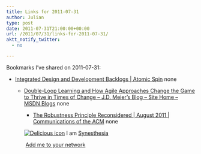 ```yaml
---
title: Links for 2011-07-31
author: Julian
type: post
date: 2011-07-31T21:00:00+00:00
url: /2011/07/31/links-for-2011-07-31/
aktt_notify_twitter:
  - no

---
```

Bookmarks I&#8217;ve shared on 2011-07-31:

  * [Integrated Design and Development Backlogs | Atomic Spin][1] 
    none</li> 
    
      * [Double-Loop Learning and How Agile Approaches Change the Game to Thrive in Times of Change &#8211; J.D. Meier&#8217;s Blog &#8211; Site Home &#8211; MSDN Blogs][2] 
        none</li> 
        
          * [The Robustness Principle Reconsidered | August 2011 | Communications of the ACM][3] 
            none</li> </ul> 
            
            <p class="deliciouslink">
              <a href="https://del.icio.us/synesthesia" title="See all my bookmarks on del.icio.us"><img src="https://www.synesthesia.co.uk/images/deliciousicon.jpg" alt="Delicious icon" /></a>&nbsp;I am <a href="https://del.icio.us/synesthesia" title="See all my bookmarks on del.icio.us">Synesthesia</a>
            </p>
            
            <p class="deliciouslink">
              <a href="https://del.icio.us/network?add=synesthesia" title="Add me to your del.icio.us network"><img src="https://www.synesthesia.co.uk/images/add.gif" alt="" /></a>&nbsp;<a href="https://del.icio.us/network?add=synesthesia" title="Add me to your del.icio.us network">Add me to your network</a>
            </p>

 [1]: https://spin.atomicobject.com/2011/07/27/integrated-design-and-development-backlogs
 [2]: https://blogs.msdn.com/b/jmeier/archive/2011/07/30/double-loop-learning-and-how-agile-approaches-change-the-game-to-thrive-in-times-of-change.aspx?utm_source=feedburner
 [3]: https://m.cacm.acm.org/magazines/2011/8/114933-the-robustness-principle-reconsidered/fulltext